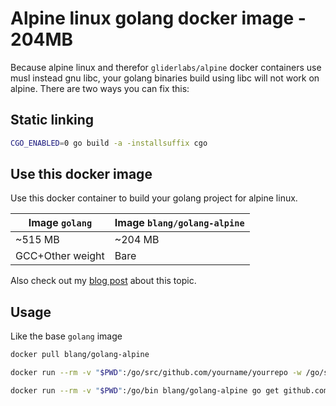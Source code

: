 # Alpine linux golang docker image - 204MB

Because alpine linux and therefor `gliderlabs/alpine` docker containers use musl instead gnu libc, your golang binaries build using libc will not work on alpine.
There are two ways you can fix this:

## Static linking
```bash
CGO_ENABLED=0 go build -a -installsuffix cgo
```
## Use this docker image

Use this docker container to build your golang project for alpine linux.

Image `golang`  | Image `blang/golang-alpine`
--------------- | -------------
~515 MB         | ~204 MB
GCC+Other weight| Bare

Also check out my [blog post](https://www.blang.io/2015/04/19/golang-alpine-build-golang-binaries-for-alpine-linux.html) about this topic.

## Usage
Like the base `golang` image

```bash
docker pull blang/golang-alpine
```

```bash
docker run --rm -v "$PWD":/go/src/github.com/yourname/yourrepo -w /go/src/github.com/yourname/yourrepo blang/golang-alpine go build -v

docker run --rm -v "$PWD":/go/bin blang/golang-alpine go get github.com/yourname/yourrepo
```